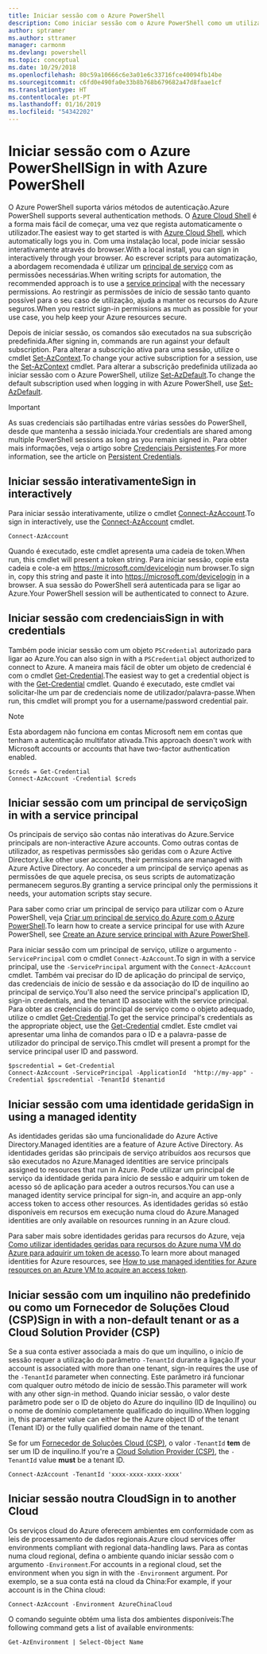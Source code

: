 ```yaml
---
title: Iniciar sessão com o Azure PowerShell
description: Como iniciar sessão com o Azure PowerShell como um utilizador, principal de serviço ou com identidades geridas para recursos do Azure.
author: sptramer
ms.author: sttramer
manager: carmonm
ms.devlang: powershell
ms.topic: conceptual
ms.date: 10/29/2018
ms.openlocfilehash: 80c59a10666c6e3a01e6c33716fce40094fb14be
ms.sourcegitcommit: c6fd0e490fa0e33b8b768b679682a47d8faae1cf
ms.translationtype: HT
ms.contentlocale: pt-PT
ms.lasthandoff: 01/16/2019
ms.locfileid: "54342202"
---
```

# <a name="sign-in-with-azure-powershell"></a><span data-ttu-id="2e446-103">Iniciar sessão com o Azure PowerShell</span><span class="sxs-lookup"><span data-stu-id="2e446-103">Sign in with Azure PowerShell</span></span>

<span data-ttu-id="2e446-104">O Azure PowerShell suporta vários métodos de autenticação.</span><span class="sxs-lookup"><span data-stu-id="2e446-104">Azure PowerShell supports several authentication methods.</span></span> <span data-ttu-id="2e446-105">O [Azure Cloud Shell](/azure/cloud-shell/overview) é a forma mais fácil de começar, uma vez que regista automaticamente o utilizador.</span><span class="sxs-lookup"><span data-stu-id="2e446-105">The easiest way to get started is with [Azure Cloud Shell](/azure/cloud-shell/overview), which automatically logs you in.</span></span> <span data-ttu-id="2e446-106">Com uma instalação local, pode iniciar sessão interativamente através do browser.</span><span class="sxs-lookup"><span data-stu-id="2e446-106">With a local install, you can sign in interactively through your browser.</span></span> <span data-ttu-id="2e446-107">Ao escrever scripts para automatização, a abordagem recomendada é utilizar um [principal de serviço](create-azure-service-principal-azureps.md) com as permissões necessárias.</span><span class="sxs-lookup"><span data-stu-id="2e446-107">When writing scripts for automation, the recommended approach is to use a [service principal](create-azure-service-principal-azureps.md) with the necessary permissions.</span></span> <span data-ttu-id="2e446-108">Ao restringir as permissões de início de sessão tanto quanto possível para o seu caso de utilização, ajuda a manter os recursos do Azure seguros.</span><span class="sxs-lookup"><span data-stu-id="2e446-108">When you restrict sign-in permissions as much as possible for your use case, you help keep your Azure resources secure.</span></span>

<span data-ttu-id="2e446-109">Depois de iniciar sessão, os comandos são executados na sua subscrição predefinida.</span><span class="sxs-lookup"><span data-stu-id="2e446-109">After signing in, commands are run against your default subscription.</span></span> <span data-ttu-id="2e446-110">Para alterar a subscrição ativa para uma sessão, utilize o cmdlet [Set-AzContext](/powershell/module/az.accounts/set-azcontext).</span><span class="sxs-lookup"><span data-stu-id="2e446-110">To change your active subscription for a session, use the [Set-AzContext](/powershell/module/az.accounts/set-azcontext) cmdlet.</span></span> <span data-ttu-id="2e446-111">Para alterar a subscrição predefinida utilizada ao iniciar sessão com o Azure PowerShell, utilize [Set-AzDefault](/powershell/module/az.accounts/set-azdefault).</span><span class="sxs-lookup"><span data-stu-id="2e446-111">To change the default subscription used when logging in with Azure PowerShell, use [Set-AzDefault](/powershell/module/az.accounts/set-azdefault).</span></span>

> [!IMPORTANT]
>
> <span data-ttu-id="2e446-112">As suas credenciais são partilhadas entre várias sessões do PowerShell, desde que mantenha a sessão iniciada.</span><span class="sxs-lookup"><span data-stu-id="2e446-112">Your credentials are shared among multiple PowerShell sessions as long as you remain signed in.</span></span>
> <span data-ttu-id="2e446-113">Para obter mais informações, veja o artigo sobre [Credenciais Persistentes](context-persistence.md).</span><span class="sxs-lookup"><span data-stu-id="2e446-113">For more information, see the article on [Persistent Credentials](context-persistence.md).</span></span>

## <a name="sign-in-interactively"></a><span data-ttu-id="2e446-114">Iniciar sessão interativamente</span><span class="sxs-lookup"><span data-stu-id="2e446-114">Sign in interactively</span></span>

<span data-ttu-id="2e446-115">Para iniciar sessão interativamente, utilize o cmdlet [Connect-AzAccount](/powershell/module/az.accounts/connect-azaccount).</span><span class="sxs-lookup"><span data-stu-id="2e446-115">To sign in interactively, use the [Connect-AzAccount](/powershell/module/az.accounts/connect-azaccount) cmdlet.</span></span>

```azurepowershell-interactive
Connect-AzAccount
```

<span data-ttu-id="2e446-116">Quando é executado, este cmdlet apresenta uma cadeia de token.</span><span class="sxs-lookup"><span data-stu-id="2e446-116">When run, this cmdlet will present a token string.</span></span> <span data-ttu-id="2e446-117">Para iniciar sessão, copie esta cadeia e cole-a em https://microsoft.com/devicelogin num browser.</span><span class="sxs-lookup"><span data-stu-id="2e446-117">To sign in, copy this string and paste it into https://microsoft.com/devicelogin in a browser.</span></span> <span data-ttu-id="2e446-118">A sua sessão do PowerShell será autenticada para se ligar ao Azure.</span><span class="sxs-lookup"><span data-stu-id="2e446-118">Your PowerShell session will be authenticated to connect to Azure.</span></span>

## <a name="sign-in-with-credentials"></a><span data-ttu-id="2e446-119">Iniciar sessão com credenciais</span><span class="sxs-lookup"><span data-stu-id="2e446-119">Sign in with credentials</span></span>

<span data-ttu-id="2e446-120">Também pode iniciar sessão com um objeto `PSCredential` autorizado para ligar ao Azure.</span><span class="sxs-lookup"><span data-stu-id="2e446-120">You can also sign in with a `PSCredential` object authorized to connect to Azure.</span></span>
<span data-ttu-id="2e446-121">A maneira mais fácil de obter um objeto de credencial é com o cmdlet [Get-Credential](/powershell/module/Microsoft.PowerShell.Security/Get-Credential).</span><span class="sxs-lookup"><span data-stu-id="2e446-121">The easiest way to get a credential object is with the [Get-Credential](/powershell/module/Microsoft.PowerShell.Security/Get-Credential) cmdlet.</span></span> <span data-ttu-id="2e446-122">Quando é executado, este cmdlet vai solicitar-lhe um par de credenciais nome de utilizador/palavra-passe.</span><span class="sxs-lookup"><span data-stu-id="2e446-122">When run, this cmdlet will prompt you for a username/password credential pair.</span></span>

> [!Note]
> <span data-ttu-id="2e446-123">Esta abordagem não funciona em contas Microsoft nem em contas que tenham a autenticação multifator ativada.</span><span class="sxs-lookup"><span data-stu-id="2e446-123">This approach doesn't work with Microsoft accounts or accounts that have two-factor authentication enabled.</span></span>

```azurepowershell-interactive
$creds = Get-Credential
Connect-AzAccount -Credential $creds
```

## <a name="sign-in-with-a-service-principal"></a><span data-ttu-id="2e446-124">Iniciar sessão com um principal de serviço</span><span class="sxs-lookup"><span data-stu-id="2e446-124">Sign in with a service principal</span></span>

<span data-ttu-id="2e446-125">Os principais de serviço são contas não interativas do Azure.</span><span class="sxs-lookup"><span data-stu-id="2e446-125">Service principals are non-interactive Azure accounts.</span></span> <span data-ttu-id="2e446-126">Como outras contas de utilizador, as respetivas permissões são geridas com o Azure Active Directory.</span><span class="sxs-lookup"><span data-stu-id="2e446-126">Like other user accounts, their permissions are managed with Azure Active Directory.</span></span> <span data-ttu-id="2e446-127">Ao conceder a um principal de serviço apenas as permissões de que aquele precisa, os seus scripts de automatização permanecem seguros.</span><span class="sxs-lookup"><span data-stu-id="2e446-127">By granting a service principal only the permissions it needs, your automation scripts stay secure.</span></span>

<span data-ttu-id="2e446-128">Para saber como criar um principal de serviço para utilizar com o Azure PowerShell, veja [Criar um principal de serviço do Azure com o Azure PowerShell](create-azure-service-principal-azureps.md).</span><span class="sxs-lookup"><span data-stu-id="2e446-128">To learn how to create a service principal for use with Azure PowerShell, see [Create an Azure service principal with Azure PowerShell](create-azure-service-principal-azureps.md).</span></span>

<span data-ttu-id="2e446-129">Para iniciar sessão com um principal de serviço, utilize o argumento `-ServicePrincipal` com o cmdlet `Connect-AzAccount`.</span><span class="sxs-lookup"><span data-stu-id="2e446-129">To sign in with a service principal, use the `-ServicePrincipal` argument with the `Connect-AzAccount` cmdlet.</span></span> <span data-ttu-id="2e446-130">Também vai precisar do ID de aplicação do principal de serviço, das credenciais de início de sessão e da associação do ID de inquilino ao principal de serviço.</span><span class="sxs-lookup"><span data-stu-id="2e446-130">You'll also need the service principal's application ID, sign-in credentials, and the tenant ID associate with the service principal.</span></span> <span data-ttu-id="2e446-131">Para obter as credenciais do principal de serviço como o objeto adequado, utilize o cmdlet [Get-Credential](/powershell/module/microsoft.powershell.security/get-credential).</span><span class="sxs-lookup"><span data-stu-id="2e446-131">To get the service principal's credentials as the appropriate object, use the [Get-Credential](/powershell/module/microsoft.powershell.security/get-credential) cmdlet.</span></span> <span data-ttu-id="2e446-132">Este cmdlet vai apresentar uma linha de comandos para o ID e a palavra-passe de utilizador do principal de serviço.</span><span class="sxs-lookup"><span data-stu-id="2e446-132">This cmdlet will present a prompt for the service principal user ID and password.</span></span>

```azurepowershell-interactive
$pscredential = Get-Credential
Connect-AzAccount -ServicePrincipal -ApplicationId  "http://my-app" -Credential $pscredential -TenantId $tenantid
```

## <a name="sign-in-using-a-managed-identity"></a><span data-ttu-id="2e446-133">Iniciar sessão com uma identidade gerida</span><span class="sxs-lookup"><span data-stu-id="2e446-133">Sign in using a managed identity</span></span> 

<span data-ttu-id="2e446-134">As identidades geridas são uma funcionalidade do Azure Active Directory.</span><span class="sxs-lookup"><span data-stu-id="2e446-134">Managed identities are a feature of Azure Active Directory.</span></span> <span data-ttu-id="2e446-135">As identidades geridas são principais de serviço atribuídos aos recursos que são executados no Azure.</span><span class="sxs-lookup"><span data-stu-id="2e446-135">Managed identities are service principals assigned to resources that run in Azure.</span></span> <span data-ttu-id="2e446-136">Pode utilizar um principal de serviço da identidade gerida para início de sessão e adquirir um token de acesso só de aplicação para aceder a outros recursos.</span><span class="sxs-lookup"><span data-stu-id="2e446-136">You can use a managed identity service principal for sign-in, and acquire an app-only access token to access other resources.</span></span> <span data-ttu-id="2e446-137">As identidades geridas só estão disponíveis em recursos em execução numa cloud do Azure.</span><span class="sxs-lookup"><span data-stu-id="2e446-137">Managed identities are only available on resources running in an Azure cloud.</span></span>

<span data-ttu-id="2e446-138">Para saber mais sobre identidades geridas para recursos do Azure, veja [Como utilizar identidades geridas para recursos do Azure numa VM do Azure para adquirir um token de acesso](/azure/active-directory/managed-identities-azure-resources/how-to-use-vm-token).</span><span class="sxs-lookup"><span data-stu-id="2e446-138">To learn more about managed identities for Azure resources, see [How to use managed identities for Azure resources on an Azure VM to acquire an access token](/azure/active-directory/managed-identities-azure-resources/how-to-use-vm-token).</span></span>

## <a name="sign-in-with-a-non-default-tenant-or-as-a-cloud-solution-provider-csp"></a><span data-ttu-id="2e446-139">Iniciar sessão com um inquilino não predefinido ou como um Fornecedor de Soluções Cloud (CSP)</span><span class="sxs-lookup"><span data-stu-id="2e446-139">Sign in with a non-default tenant or as a Cloud Solution Provider (CSP)</span></span>

<span data-ttu-id="2e446-140">Se a sua conta estiver associada a mais do que um inquilino, o início de sessão requer a utilização do parâmetro `-TenantId` durante a ligação.</span><span class="sxs-lookup"><span data-stu-id="2e446-140">If your account is associated with more than one tenant, sign-in requires the use of the `-TenantId` parameter when connecting.</span></span> <span data-ttu-id="2e446-141">Este parâmetro irá funcionar com qualquer outro método de início de sessão.</span><span class="sxs-lookup"><span data-stu-id="2e446-141">This parameter will work with any other sign-in method.</span></span> <span data-ttu-id="2e446-142">Quando iniciar sessão, o valor deste parâmetro pode ser o ID de objeto do Azure do inquilino (ID de Inquilino) ou o nome de domínio completamente qualificado do inquilino.</span><span class="sxs-lookup"><span data-stu-id="2e446-142">When logging in, this parameter value can either be the Azure object ID of the tenant (Tenant ID) or the fully qualified domain name of the tenant.</span></span>

<span data-ttu-id="2e446-143">Se for um [Fornecedor de Soluções Cloud (CSP)](https://azure.microsoft.com/en-us/offers/ms-azr-0145p/), o valor `-TenantId` **tem** de ser um ID de inquilino.</span><span class="sxs-lookup"><span data-stu-id="2e446-143">If you're a [Cloud Solution Provider (CSP)](https://azure.microsoft.com/en-us/offers/ms-azr-0145p/), the `-TenantId` value **must** be a tenant ID.</span></span>

```azurepowershell-interactive
Connect-AzAccount -TenantId 'xxxx-xxxx-xxxx-xxxx'
```

## <a name="sign-in-to-another-cloud"></a><span data-ttu-id="2e446-144">Iniciar sessão noutra Cloud</span><span class="sxs-lookup"><span data-stu-id="2e446-144">Sign in to another Cloud</span></span>

<span data-ttu-id="2e446-145">Os serviços cloud do Azure oferecem ambientes em conformidade com as leis de processamento de dados regionais.</span><span class="sxs-lookup"><span data-stu-id="2e446-145">Azure cloud services offer environments compliant with regional data-handling laws.</span></span>
<span data-ttu-id="2e446-146">Para as contas numa cloud regional, defina o ambiente quando iniciar sessão com o argumento `-Environment`.</span><span class="sxs-lookup"><span data-stu-id="2e446-146">For accounts in a regional cloud, set the environment when you sign in with the `-Environment` argument.</span></span>
<span data-ttu-id="2e446-147">Por exemplo, se a sua conta está na cloud da China:</span><span class="sxs-lookup"><span data-stu-id="2e446-147">For example, if your account is in the China cloud:</span></span>

```azurepowershell-interactive
Connect-AzAccount -Environment AzureChinaCloud
```

<span data-ttu-id="2e446-148">O comando seguinte obtém uma lista dos ambientes disponíveis:</span><span class="sxs-lookup"><span data-stu-id="2e446-148">The following command gets a list of available environments:</span></span>

```azurepowershell-interactive
Get-AzEnvironment | Select-Object Name
```